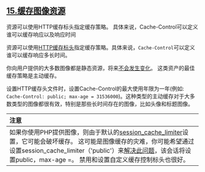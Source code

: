 ## [15.缓存图像资源](https://images.guide/#caching-image-assets)

资源可以使用HTTP缓存标头指定缓存策略。 具体来说，Cache-Control可以定义谁可以缓存响应以及响应时间

资源可以使用[HTTP缓存标头](https://developers.google.com/web/fundamentals/performance/optimizing-content-efficiency/http-caching#cache-control)指定缓存策略。具体来说，```Cache-Control```可以定义谁可以缓存响应多长时间。

你向用户提供的大多数图像都是静态资源，将来[不会发生变化](http://kean.github.io/post/image-caching)。 这类资产的最佳缓存策略是主动缓存。

设置HTTP缓存头文件时，设置Cache-Control的最大使用年限为一年(例如: ```Cache-Control: public; max-age = 31536000```)。这种类型的主动缓存对于大多数类型的图像都很有效，特别是那些长时间存在的图像，比如头像和标题图像。

| 注意 |
| :--- |
| 如果你使用PHP提供图像，则由于默认的[session_cache_limiter](http://php.net/manual/en/function.session-cache-limiter.php)设置，它可能会破坏缓存。 这可能是图像缓存的灾难，你可能希望通过设置session_cache_limiter（'public'）来[解决此问题](https://stackoverflow.com/a/3905468)，该会话将设置public，max-age =。 禁用和设置自定义缓存控制标头也很好。

<div>
    <script>
    var _hmt = _hmt || [];
    (function() {
        var hm = document.createElement("script");
        hm.src = "https://hm.baidu.com/hm.js?4f01de5cc0f84f20fea5a4202233614f";
        var s = document.getElementsByTagName("script")[0]; 
        s.parentNode.insertBefore(hm, s);
        _hmt.push(['_trackEvent', '图像优化', '缓存图像资源', 15]);
    })();
    </script>
</div>
